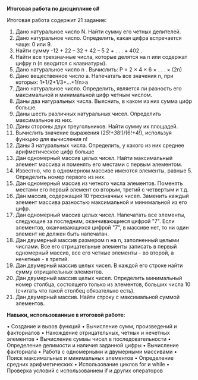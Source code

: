 **Итоговая работа по дисциплине c#**

Итоговая работа содержит 21 задание: 
  1. Дано натуральное число N. Найти сумму его четных делителей.
  2. Дано натуральное число. Определить, какая цифра встречается чаще: 0 или 9.
  3. Найти сумму -12 + 22 – 32 + 42 – 5 2 + . . . + 402 .
  4. Найти все трехзначные числа, которые делятся на n или содержат цифру n (n вводится с клавиатуры).
  5. Дано натуральное число n . Вычислить: P = 2 × 4 × 6 × . . . × (2n)
  6. Дано вещественное число a. Напечатать все значения n, при которых: 1+1/2+1/3+...+1/n>a 
  7. Дано натуральное число. Определить, является ли разность его максимальной и минимальной цифр четным числом.
  8. Даны два натуральных числа. Выяснить, в каком из них сумма цифр больше.
  9. Даны шесть различных натуральных чисел. Определить максимальное из них.
  10. Даны стороны двух треугольников. Найти сумму их площадей.
  11. Вычислить значение выражения (2*5!+3*8!)/(6!+4!), используя функцию для вычисления n!
  12. Даны 3 натуральных числа. Определить, у какого из них среднее арифметическое цифр больше
  13. Дан одномерный массив целых чисел. Найти максимальный элемент массива и поменять его местами с первым элементом.
  14. Известно, что в одномерном массиве имеются элементы, равные 5. Определить номер первого из них.
  15. Дан одномерный массив из четного числа элементов. Поменять местами его первый элемент со вторым, третий с четвертым и т.д.
  16. Дан массив, содержащий 10 трехзначных чисел. Заменить каждый элемент массива разностью максимальной и минимальной из его цифр.
  17. Дан одномерный массив целых чисел. Напечатать все элементы, следующие за последним, оканчивающиеся цифрой "7". Если элементов, оканчивающихся цифрой "7", в массиве нет, то ни один элемент не должен быть напечатан.
  18. Дан двумерный массив размером n на n, заполненный целыми числами. Все его отрицательные элементы записать в первый одномерный массив, все его четные элементы - во второй, а нечетные - в третий.
  19. Дан двумерный массив целых чисел. В каждой его строке найти сумму отрицательных элементов.
  20. Дан двумерный массив целых чисел. Определить минимальный номер столбца, состоящего только из элементов, больших числа 10 (считать что такой столбец обязательно есть).
  21. Дан двумерный массив. Найти строку с максимальной суммой элементов.

**Навыки, использованные в итоговой работе:**

• Создание и вызов функций
• Вычисление сумм, произведений и факториалов
• Нахождение отрицательных, четных и нечетных элементов
• Вычисление суммы чисел в последовательности
• Определение делимости и наличия заданной цифры
• Вычисление факториала
• Работа с одномерными и двумерными массивами
• Поиск максимальных и минимальных элементов
• Определение средних арифметических
• Использование циклов for и while
• Проверка условий с использованием if и других операторов




